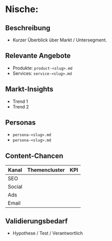 # Nische: <Name>

## Beschreibung
- Kurzer Überblick über Markt / Untersegment.

## Relevante Angebote
- Produkte: `product-<slug>.md`
- Services: `service-<slug>.md`

## Markt-Insights
- Trend 1
- Trend 2

## Personas
- `persona-<slug>.md`
- `persona-<slug>.md`

## Content-Chancen
| Kanal | Themencluster | KPI |
|-------|---------------|-----|
| SEO   |               |     |
| Social|               |     |
| Ads   |               |     |
| Email |               |     |

## Validierungsbedarf
- Hypothese / Test / Verantwortlich
